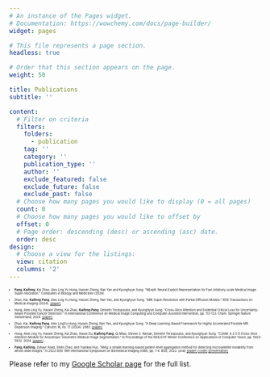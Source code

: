 ```yaml
---
# An instance of the Pages widget.
# Documentation: https://wowchemy.com/docs/page-builder/
widget: pages

# This file represents a page section.
headless: true

# Order that this section appears on the page.
weight: 50

title: Publications
subtitle: ''

content:
  # Filter on criteria
  filters:
    folders:
      - publication
    tag: ''
    category: ''
    publication_type: ''
    author: ''
    exclude_featured: false
    exclude_future: false
    exclude_past: false
  # Choose how many pages you would like to display (0 = all pages)
  count: 0
  # Choose how many pages you would like to offset by
  offset: 0
  # Page order: descending (desc) or ascending (asc) date.
  order: desc
design:
  # Choose a view for the listings:
  view: citation
  columns: '2'
---
```


<div style="font-size: 6px;">

- **Pang, Kaifeng**, Kai Zhao, Alex Ling Yu Hung, Haoxin Zheng, Ran Yan and Kyunghyun Sung. "NExpR: Neural Explicit Representation for
Fast Arbitrary-scale Medical Image Super-resolution." Computers in Biology and Medicines (2024).

- Zhao, Kai, **Kaifeng Pang**, Alex Ling Yu Hung, Haoxin Zheng, Ran Yan, and Kyunghyun Sung. "MRI Super-Resolution with Partial Diffusion Models." IEEE Transactions on Medical Imaging (2024). [[paper]](https://ieeexplore.ieee.org/stamp/stamp.jsp?arnumber=10720924)

- Hung, Alex Ling Yu, Haoxin Zheng, Kai Zhao, **Kaifeng Pang**, Demetri Terzopoulos, and Kyunghyun Sung. "Cross-Slice Attention and Evidential Critical Loss for Uncertainty-Aware Prostate Cancer Detection." In International Conference on Medical Image Computing and Computer-Assisted Intervention, pp. 113-123. Cham: Springer Nature Switzerland, 2024. [[paper]](https://arxiv.org/pdf/2407.01146)

- Zhao, Kai, **Kaifeng Pang**, Alex LingYu Hung, Haoxin Zheng, Ran Yan, and Kyunghyun Sung. "A Deep Learning-Based Framework for Highly Accelerated Prostate MR Dispersion Imaging." Cancers 16, no. 17 (2024): 2983. [[paper]](https://www.mdpi.com/2072-6694/16/17/2983)

- Hung, Alex Ling Yu, Haoxin Zheng, Kai Zhao, Xiaoxi Du, **Kaifeng Pang**, Qi Miao, Steven S. Raman, Demetri Terzopoulos, and Kyunghyun Sung. "CSAM: A 2.5 D Cross-Slice Attention Module for Anisotropic Volumetric Medical Image Segmentation." In Proceedings of the IEEE/CVF Winter Conference on Applications of Computer Vision, pp. 5923-5932. 2024. [[paper]](https://openaccess.thecvf.com/content/WACV2024/papers/Hung_CSAM_A_2.5D_Cross-Slice_Attention_Module_for_Anisotropic_Volumetric_Medical_WACV_2024_paper.pdf)

- **Pang, Kaifeng**, Zuhayr Asad, Shilin Zhao, and Yuankai Huo. "MAg: a simple learning-based patient-level aggregation method for detecting microsatellite instability from whole-slide images." In 2022 IEEE 19th International Symposium on Biomedical Imaging (ISBI), pp. 1-4. IEEE, 2022. (oral) [[paper]](https://ieeexplore.ieee.org/stamp/stamp.jsp?arnumber=9761500) [[code]](https://github.com/Calvin-Pang/MAg) [[presentation]](https://youtu.be/Ln60y3aGthc)
</div>



Please refer to my [Google Scholar page](https://scholar.google.com/citations?user=aA28ZkcAAAAJ&hl=en) for the full list.
<!-- {{% callout note %}}
Quickly discover relevant content by [filtering publications](./publication/).
{{% /callout %}} -->

